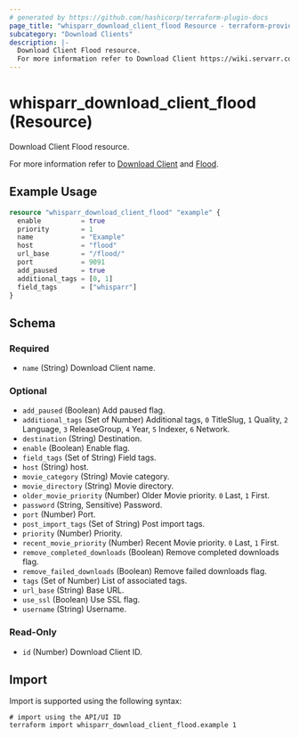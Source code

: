 ```yaml
---
# generated by https://github.com/hashicorp/terraform-plugin-docs
page_title: "whisparr_download_client_flood Resource - terraform-provider-whisparr"
subcategory: "Download Clients"
description: |-
  Download Client Flood resource.
  For more information refer to Download Client https://wiki.servarr.com/whisparr/settings#download-clients and Flood https://wiki.servarr.com/whisparr/supported#flood.
---
```


# whisparr_download_client_flood (Resource)

<!-- subcategory:Download Clients -->Download Client Flood resource.
For more information refer to [Download Client](https://wiki.servarr.com/whisparr/settings#download-clients) and [Flood](https://wiki.servarr.com/whisparr/supported#flood).

## Example Usage

```terraform
resource "whisparr_download_client_flood" "example" {
  enable          = true
  priority        = 1
  name            = "Example"
  host            = "flood"
  url_base        = "/flood/"
  port            = 9091
  add_paused      = true
  additional_tags = [0, 1]
  field_tags      = ["whisparr"]
}
```

<!-- schema generated by tfplugindocs -->
## Schema

### Required

- `name` (String) Download Client name.

### Optional

- `add_paused` (Boolean) Add paused flag.
- `additional_tags` (Set of Number) Additional tags, `0` TitleSlug, `1` Quality, `2` Language, `3` ReleaseGroup, `4` Year, `5` Indexer, `6` Network.
- `destination` (String) Destination.
- `enable` (Boolean) Enable flag.
- `field_tags` (Set of String) Field tags.
- `host` (String) host.
- `movie_category` (String) Movie category.
- `movie_directory` (String) Movie directory.
- `older_movie_priority` (Number) Older Movie priority. `0` Last, `1` First.
- `password` (String, Sensitive) Password.
- `port` (Number) Port.
- `post_import_tags` (Set of String) Post import tags.
- `priority` (Number) Priority.
- `recent_movie_priority` (Number) Recent Movie priority. `0` Last, `1` First.
- `remove_completed_downloads` (Boolean) Remove completed downloads flag.
- `remove_failed_downloads` (Boolean) Remove failed downloads flag.
- `tags` (Set of Number) List of associated tags.
- `url_base` (String) Base URL.
- `use_ssl` (Boolean) Use SSL flag.
- `username` (String) Username.

### Read-Only

- `id` (Number) Download Client ID.

## Import

Import is supported using the following syntax:

```shell
# import using the API/UI ID
terraform import whisparr_download_client_flood.example 1
```
